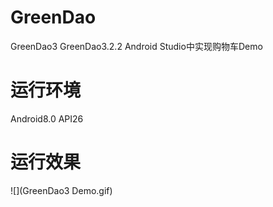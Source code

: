 # GreenDao
GreenDao3
GreenDao3.2.2 Android Studio中实现购物车Demo
# 运行环境
Android8.0 API26  
# 运行效果

![](GreenDao3 Demo.gif)
